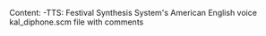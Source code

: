 Content:
-TTS: Festival Synthesis System's American English voice kal_diphone.scm file with comments
